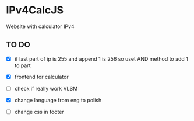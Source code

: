 # IPv4CalcJS
Website with calculator IPv4


## TO DO
- [x] if last part of ip is 255 and append 1 is 256 so uset AND method to add 1 to part
- [x] frontend for calculator
- [ ] check if really work VLSM
- [x] change language from eng to polish
- [ ] change css in footer







